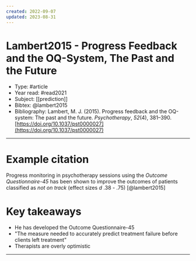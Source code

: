 ```yaml
---
created: 2022-09-07
updated: 2023-08-31
---
```

# Lambert2015 - Progress Feedback and the OQ-System, The Past and the Future
* Type: #article
* Year read: #read2021
* Subject: [[prediction]]
* Bibtex: @lambert2015
* Bibliography: Lambert, M. J. (2015). Progress feedback and the OQ-system: The past and the future. _Psychotherapy_, _52_(4), 381–390. [https://doi.org/10.1037/pst0000027](https://doi.org/10.1037/pst0000027)
---
# Example citation
Progress monitoring in psychotherapy sessions using the *Outcome Questionnaire-45* has been shown to improve the outcomes of patients classified as *not on track* (effect sizes *d* .38 - .75) [@lambert2015]

# Key takeaways
* He has developed the Outcome Questionnaire-45
* "The measure needed to accurately predict treatment failure before clients left treatment"
* Therapists are overly optimistic

---